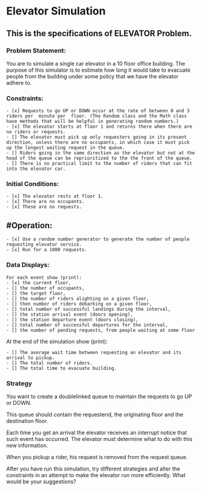

# Elevator Simulation

## This is the specifications of ELEVATOR Problem.

### Problem Statement:

You are to simulate a single car elevator in a 10 floor office building. The purpose of this simulator is to estimate how long it would take to evacuate people from the building under some policy that we have the elevator adhere to.

### Constraints:
```
- [x] Requests to go UP or DOWN occur at the rate of between 0 and 3 riders per  minute per  floor. (The Random class and the Math class have methods that will be helpful in generating random numbers.)
- [x] The elevator starts at floor 1 and returns there when there are no riders or requests.
- [] The elevator must pick up only requesters going in its present direction, unless there are no occupants, in which case it must pick up the longest waiting request in the queue.
- [] Riders going in the same direction as the elevator but not at the head of the queue can be reprioritized to the the front of the queue.
- [] There is no practical limit to the number of riders that can fit into the elevator car.
```
 

### Initial Conditions:
```
- [x] The elevator rests at floor 1.
- [x] There are no occupants.
- [x] These are no requests.
```
## #Operation:
```
- [x] Use a random number generator to generate the number of people requesting elevator service.
- [x] Run for a 1000 requests.
```
### Data Displays:
```
For each event show (print):
- [x] the current floor,
- [] the number of occupants,
- [] the target floor,
- [] the number of riders alighting on a given floor,
- [] then number of riders debarking on a given floor,
- [] total number of successful landings during the interval,
- [] the station arrival event (doors opening),
- [] the station departure event (doors closing),
- [] total number of successful departures for the interval,
- [] the number of pending requests, from people waiting at some floor
```
 

 

At the end of the simulation show (print):
```
- [] The average wait time between requesting an elevator and its arrival to pickup.
- [] The total number of riders.
- [] The total time to evacuate building.
```
 

### Strategy

You want to create a doublelinked queue to maintain the requests to go UP or DOWN.

This queue should contain the requesterid, the originating floor and the destination floor.

Each time you get an arrival the elevator receives an interrupt notice that such event has occurred. The elevator must determine what to do with this new information.

When you pickup a rider, his request is removed from the request queue.

After you have run this simulation, try different strategies and alter the constraints in an attempt to make the elevator run more efficiently. What would be your suggestions?